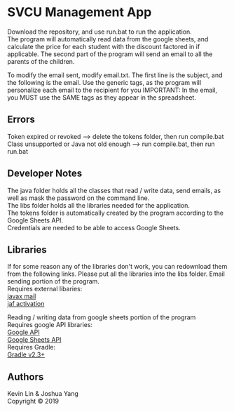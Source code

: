 # SVCU Management App
Download the repository, and use run.bat to run the application.  
The program will automatically read data from the google sheets, and calculate the price for each student with the discount factored in if applicable. The second part of the program will send an email to all the parents of the children.  
  
To modify the email sent, modify email.txt. The first line is the subject, and the following is the email. Use the generic tags, as the program will personalize each email to the recipient for you
IMPORTANT: In the email, you MUST use the SAME tags as they appear in the spreadsheet.
  
## Errors
Token expired or revoked --> delete the tokens folder, then run compile.bat  
Class unsupported or Java not old enough --> run compile.bat, then run run.bat
  
## Developer Notes
The java folder holds all the classes that read / write data, send emails, as well as mask the password on the command line.  
The libs folder holds all the libraries needed for the application.  
The tokens folder is automatically created by the program according to the Google Sheets API.  
Credentials are needed to be able to access Google Sheets.  

## Libraries
If for some reason any of the libraries don't work, you can redownload them from the following links. Please put all the libraries into the libs folder.
Email sending portion of the program.   
Requires external libaries:  
[javax mail](https://javaee.github.io/javamail/)  
[jaf activation](https://www.oracle.com/technetwork/java/jaf11-139815.html)  
  
Reading / writing data from google sheets portion of the program  
Requires google API libraries:  
[Google API](https://developers.google.com/api-client-library/java/google-api-java-client/download)  
[Google Sheets API](https://developers.google.com/api-client-library/java/apis/sheets/v4)  
Requires Gradle:  
[Gradle v2.3+](https://gradle.org/install/)  

## Authors
Kevin Lin & Joshua Yang  
Copyright © 2019 

